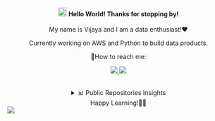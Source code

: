 #### <div align="center"> <img src="https://raw.githubusercontent.com/MartinHeinz/MartinHeinz/master/wave.gif" style="height: 20px; width:20px" > Hello World! Thanks for stopping by!  </div>
<div align="center"> My name is Vijaya and I am a data enthusiast!❤️ </div>
<p align='center'> Currently working on AWS and Python to build data products. </p>
<div align="center"> 🤝How to reach me: </div>


 <p align="center">

  <a href="https://www.linkedin.com/in/vijayalaxmi-wakode/">
   <img src="https://img.icons8.com/color/48/000000/linkedin.png"/>
  </a>
  <a href="mailto:vijayalaxmiwakode@gmail.com">
     <img src="https://img.icons8.com/color/48/000000/gmail.png"/>
  </a>
</p>
<br />
<!-- GitHub Readme Streak Stats & Most used languages - https://github.com/coding-geek21/github-readme-streak-stats -->
<details align='center'>
<summary> 📊 Public Repositories Insights </summary>
<hr>
<p >
<!--<img src="https://github-readme-stats.vercel.app/api?username=vijayalaxmi777&show_icons=true&theme=jolly" alt="GitHub Stats" align="center" width="50%" />-->
  <img src="https://github-readme-stats.vercel.app/api/top-langs/?username=vijayalaxmi777&layout=compact&theme=jolly&langs_count=10&hide_border=true" alt="GitHub Top-Langs" width="40%"/>
   <a href="https://github.com/vijayalaxmi777/github-readme-streak-stats">
   <img title="🔥 Get streak stats for your profile at git.io/streak-stats" alt="Vijaya's streak" src="https://github-readme-streak-stats.herokuapp.com/?user=coding-geek21&theme=jolly&hide_border=true" width="48%"/>
  </a>
</p>
<p>
   🏆 Github Trophies 
  <img alt="Vijaya's Activity Graph" src="https://github-profile-trophy.vercel.app/?username=vijayalaxmi777&theme=monokai" />
</p>
</details>
<div align='center'> Happy Learning!🙇‍♀️ </div>
<img src="https://raw.githubusercontent.com/mayhemantt/mayhemantt/Update/svg/Bottom.svg" />


